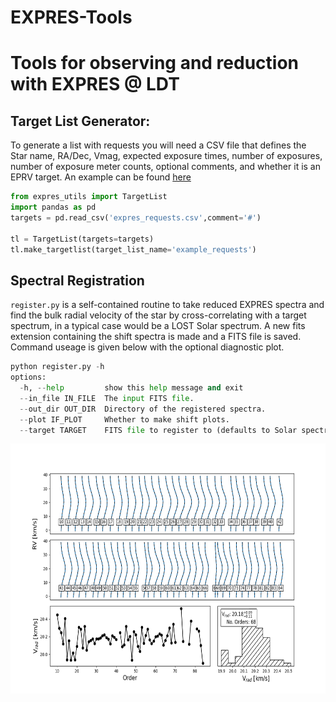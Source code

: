 # EXPRES-Tools
Tools for observing and reduction with EXPRES @ LDT
====================

## Target List Generator:

To generate a list with requests you will need a CSV file that defines the Star name, RA/Dec, Vmag, expected exposure times, number of exposures, number of exposure meter counts, optional comments, and whether it is an EPRV target. An example can be found [here](https://docs.google.com/spreadsheets/d/e/2PACX-1vRBx1Q26pa51QyiDdIfm-f0kFNy1WNvIBXu73HvWoPqu7Q9luI9av4UNeQ1Id_nfTWrEQv6VHy0KltG/pubhtml?gid=1181914448&single=true "EXPRES Request Example")

```python
from expres_utils import TargetList
import pandas as pd
targets = pd.read_csv('expres_requests.csv',comment='#')
  
tl = TargetList(targets=targets)
tl.make_targetlist(target_list_name='example_requests')
  ```

## Spectral Registration

`register.py` is a self-contained routine to take reduced EXPRES spectra and find the bulk radial velocity of the star by cross-correlating with a target spectrum, in a typical case would be a LOST Solar spectrum. A new fits extension containing the shift spectra is made and a FITS file is saved. Command useage is given below with the optional diagnostic plot. 

```python
python register.py -h
options:
  -h, --help         show this help message and exit
  --in_file IN_FILE  The input FITS file.
  --out_dir OUT_DIR  Directory of the registered spectra.
  --plot IF_PLOT     Whether to make shift plots.
  --target TARGET    FITS file to register to (defaults to Solar spectrum).
  ```

<img src="https://github.com/aspolanski/EXPRES-Tools/blob/main/HD19994_shift_plot.png" width="650" height="400" />
